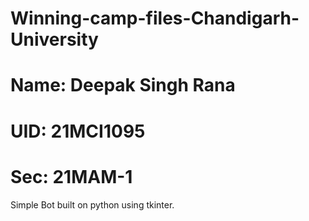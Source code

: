 # Winning-camp-files-Chandigarh-University
# Name: Deepak Singh Rana
# UID: 21MCI1095
# Sec: 21MAM-1 
Simple Bot built on python using tkinter.
